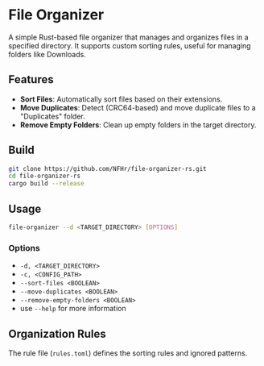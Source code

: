 # File Organizer

A simple Rust-based file organizer that manages and organizes files in a specified directory. It supports custom sorting
rules, useful for managing folders like Downloads.

## Features

- **Sort Files**: Automatically sort files based on their extensions.
- **Move Duplicates**: Detect (CRC64-based) and move duplicate files to a "Duplicates" folder.
- **Remove Empty Folders**: Clean up empty folders in the target directory.

## Build

```sh
git clone https://github.com/NFHr/file-organizer-rs.git
cd file-organizer-rs
cargo build --release
```

## Usage

```sh
file-organizer --d <TARGET_DIRECTORY> [OPTIONS]
```

### Options

- `-d, <TARGET_DIRECTORY>`
- `-c, <CONFIG_PATH>`
- `--sort-files <BOOLEAN>`
- `--move-duplicates <BOOLEAN>`
- `--remove-empty-folders <BOOLEAN>`
- use `--help` for more information

## Organization Rules

The rule file (`rules.toml`) defines the sorting rules and ignored patterns.
